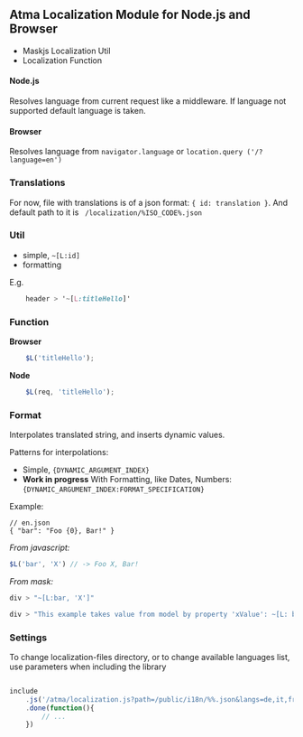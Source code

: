 Atma Localization Module for Node.js and Browser
----

- Maskjs Localization Util
- Localization Function

#### Node.js
Resolves language from current request like a middleware. If language not supported default language is taken.

#### Browser
Resolves language from ```navigator.language``` or ```location.query ('/?language=en') ```

### Translations

For now, file with translations is of a json format: ``` { id: translation } ```. And default path to it is ``` /localization/%ISO_CODE%.json```


### Util

- simple,  ```~[L:id]```
- formatting

E.g.
```css
	header > '~[L:titleHello]'
```

### Function

**Browser**
```javascript
	$L('titleHello');
```

**Node**
```javascript
	$L(req, 'titleHello');
```


### Format

Interpolates translated string, and inserts dynamic values. 

Patterns for interpolations:
- Simple, ```{DYNAMIC_ARGUMENT_INDEX}```
- **Work in progress** With Formatting, like Dates, Numbers: ```{DYNAMIC_ARGUMENT_INDEX:FORMAT_SPECIFICATION}```

Example: 
```
// en.json
{ "bar": "Foo {0}, Bar!" }
```

_From javascript:_
```javascript
$L('bar', 'X') // -> Foo X, Bar!
```

_From mask:_
```javascript
div > "~[L:bar, 'X']"

div > "This example takes value from model by property 'xValue': ~[L: bar, xValue ]"
```

### Settings

To change localization-files directory, or to change available languages list, use parameters when including the library

```javascript

include
	.js('/atma/localization.js?path=/public/i18n/%%.json&langs=de,it,fr')
	.done(function(){
		// ...
	})
	
```
